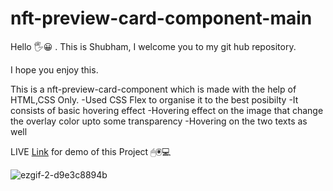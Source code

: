 # nft-preview-card-component-main

Hello 🖐😀 .
This is Shubham, I welcome you to my git hub repository.

I hope you enjoy this.


 
This is a nft-preview-card-component which is made with the help of HTML,CSS Only.
-Used CSS Flex to organise it to the best posibilty
-It consists of basic hovering effect
     -Hovering effect on the image that change the overlay color upto some transparency
     -Hovering on the two texts as well 
     

LIVE [Link](https://iamskedy.github.io/nft-preview-card-component-main/) for demo of this Project 
🖱🖲💻




![ezgif-2-d9e3c8894b](https://user-images.githubusercontent.com/95680495/158103482-9ef6b2f7-33d2-43d2-8d4a-bb3aec5492b3.gif)

